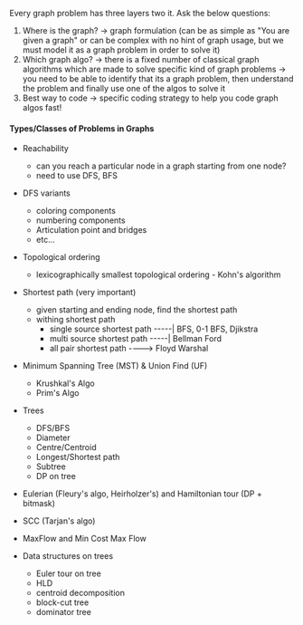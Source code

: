 Every graph problem has three layers two it. Ask the below questions:
1. Where is the graph? -> graph formulation (can be as simple as "You are given a graph" or can be complex with no hint of graph usage, but we must model it as a graph problem in order to solve it)
2. Which graph algo? -> there is a fixed number of classical graph algorithms which are made to solve specific kind of graph problems -> you need to be able to identify that its a graph problem, then understand the problem and finally use one of the algos to solve it
3. Best way to code -> specific coding strategy to help you code graph algos fast!



#### Types/Classes of Problems in Graphs

- Reachability
    - can you reach a particular node in a graph starting from one node?
    - need to use DFS, BFS

- DFS variants
    - coloring components
    - numbering components
    - Articulation point and bridges
    - etc...

- Topological ordering
    - lexicographically smallest topological ordering - Kohn's algorithm

- Shortest path (very important)
    - given starting and ending node, find the shortest path
    - withing shortest path
        - single source shortest path -----| BFS, 0-1 BFS, Djikstra
        - multi source shortest path  -----| Bellman Ford
        - all pair shortest path ---->  Floyd Warshal

- Minimum Spanning Tree (MST) & Union Find (UF)
    - Krushkal's Algo
    - Prim's Algo

- Trees
    - DFS/BFS
    - Diameter 
    - Centre/Centroid
    - Longest/Shortest path
    - Subtree
    - DP on tree

- Eulerian (Fleury's algo, Heirholzer's) and Hamiltonian tour (DP + bitmask)

- SCC (Tarjan's algo)

- MaxFlow and Min Cost Max Flow

- Data structures on trees
    - Euler tour on tree
    - HLD
    - centroid decomposition
    - block-cut tree
    - dominator tree




    